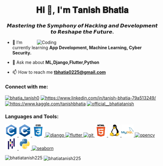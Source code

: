 <h1 align="center">𝐇𝐢 👋, 𝐈'𝐦 𝐓𝐚𝐧𝐢𝐬𝐡 𝐁𝐡𝐚𝐭𝐢𝐚</h1>
<h3 align="center">𝙈𝙖𝙨𝙩𝙚𝙧𝙞𝙣𝙜 𝙩𝙝𝙚 𝙎𝙮𝙢𝙥𝙝𝙤𝙣𝙮 𝙤𝙛 𝙃𝙖𝙘𝙠𝙞𝙣𝙜 𝙖𝙣𝙙 𝘿𝙚𝙫𝙚𝙡𝙤𝙥𝙢𝙚𝙣𝙩 𝙩𝙤 𝙍𝙚𝙨𝙝𝙖𝙥𝙚 𝙩𝙝𝙚 𝙁𝙪𝙩𝙪𝙧𝙚.</h3>

<img align="right" alt="Coding" width="400" 
             src="https://storage.googleapis.com/graphicriver-149805.appspot.com/sreda/AnimatedHacking/Test-8.gif">

- 🌱 I’m currently learning **App Development, Machine Learning, Cyber Security.**

- 💬 Ask me about **ML,Django,Flutter,Python**

- 📫 How to reach me **tbhatia0225@gmail.com**

<h3 align="left">Connect with me:</h3>
<p align="left">
<a href="https://twitter.com/bhatia_tanish0" target="blank"><img align="center" src="https://raw.githubusercontent.com/rahuldkjain/github-profile-readme-generator/master/src/images/icons/Social/twitter.svg" alt="bhatia_tanish0" height="30" width="40" /></a>
<a href="https://linkedin.com/in/https://www.linkedin.com/in/tanish-bhatia-79a513249/" target="blank"><img align="center" src="https://raw.githubusercontent.com/rahuldkjain/github-profile-readme-generator/master/src/images/icons/Social/linked-in-alt.svg" alt="https://www.linkedin.com/in/tanish-bhatia-79a513249/" height="30" width="40" /></a>
<a href="https://kaggle.com/https://www.kaggle.com/tanishbhatia" target="blank"><img align="center" src="https://raw.githubusercontent.com/rahuldkjain/github-profile-readme-generator/master/src/images/icons/Social/kaggle.svg" alt="https://www.kaggle.com/tanishbhatia" height="30" width="40" /></a>
<a href="https://instagram.com/official__bhatiatanish" target="blank"><img align="center" src="https://raw.githubusercontent.com/rahuldkjain/github-profile-readme-generator/master/src/images/icons/Social/instagram.svg" alt="official__bhatiatanish" height="30" width="40" /></a>
</p>

<h3 align="left">Languages and Tools:</h3>
<p align="left"> <a href="https://www.cprogramming.com/" target="_blank" rel="noreferrer"> <img src="https://raw.githubusercontent.com/devicons/devicon/master/icons/c/c-original.svg" alt="c" width="40" height="40"/> </a> <a href="https://www.w3schools.com/cpp/" target="_blank" rel="noreferrer"> <img src="https://raw.githubusercontent.com/devicons/devicon/master/icons/cplusplus/cplusplus-original.svg" alt="cplusplus" width="40" height="40"/> </a> <a href="https://www.w3schools.com/css/" target="_blank" rel="noreferrer"> <img src="https://raw.githubusercontent.com/devicons/devicon/master/icons/css3/css3-original-wordmark.svg" alt="css3" width="40" height="40"/> </a> <a href="https://www.djangoproject.com/" target="_blank" rel="noreferrer"> <img src="https://cdn.worldvectorlogo.com/logos/django.svg" alt="django" width="40" height="40"/> </a> <a href="https://flutter.dev" target="_blank" rel="noreferrer"> <img src="https://www.vectorlogo.zone/logos/flutterio/flutterio-icon.svg" alt="flutter" width="40" height="40"/> </a> <a href="https://git-scm.com/" target="_blank" rel="noreferrer"> <img src="https://www.vectorlogo.zone/logos/git-scm/git-scm-icon.svg" alt="git" width="40" height="40"/> </a> <a href="https://www.w3.org/html/" target="_blank" rel="noreferrer"> <img src="https://raw.githubusercontent.com/devicons/devicon/master/icons/html5/html5-original-wordmark.svg" alt="html5" width="40" height="40"/> </a> <a href="https://www.linux.org/" target="_blank" rel="noreferrer"> <img src="https://raw.githubusercontent.com/devicons/devicon/master/icons/linux/linux-original.svg" alt="linux" width="40" height="40"/> </a> <a href="https://www.mysql.com/" target="_blank" rel="noreferrer"> <img src="https://raw.githubusercontent.com/devicons/devicon/master/icons/mysql/mysql-original-wordmark.svg" alt="mysql" width="40" height="40"/> </a> <a href="https://opencv.org/" target="_blank" rel="noreferrer"> <img src="https://www.vectorlogo.zone/logos/opencv/opencv-icon.svg" alt="opencv" width="40" height="40"/> </a> <a href="https://pandas.pydata.org/" target="_blank" rel="noreferrer"> <img src="https://raw.githubusercontent.com/devicons/devicon/2ae2a900d2f041da66e950e4d48052658d850630/icons/pandas/pandas-original.svg" alt="pandas" width="40" height="40"/> </a> <a href="https://www.python.org" target="_blank" rel="noreferrer"> <img src="https://raw.githubusercontent.com/devicons/devicon/master/icons/python/python-original.svg" alt="python" width="40" height="40"/> </a> <a href="https://seaborn.pydata.org/" target="_blank" rel="noreferrer"> <img src="https://seaborn.pydata.org/_images/logo-mark-lightbg.svg" alt="seaborn" width="40" height="40"/> </a> </p>

<p><img align="left" src="https://github-readme-stats.vercel.app/api/top-langs?username=bhatiatanish225&show_icons=true&locale=en&layout=compact" alt="bhatiatanish225" /></p>

<p>&nbsp;<img align="center" src="https://github-readme-stats.vercel.app/api?username=bhatiatanish225&show_icons=true&locale=en" alt="bhatiatanish225" /></p>


